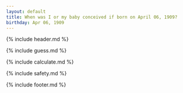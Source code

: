 ```yaml
---
layout: default
title: When was I or my baby conceived if born on April 06, 1909?
birthday: Apr 06, 1909
---
```


{% include header.md %}

{% include guess.md %}

{% include calculate.md %}

{% include safety.md %}

{% include footer.md %}



